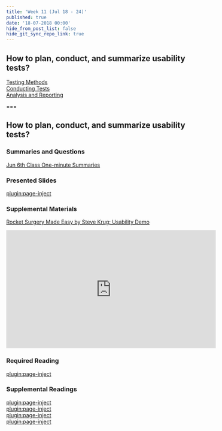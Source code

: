 ```yaml
---
title: 'Week 11 (Jul 18 - 24)'
published: true
date: '18-07-2018 00:00'
hide_from_post_list: false
hide_git_sync_repo_link: true
---
```


## How to plan, conduct, and summarize usability tests?  
[Testing Methods](https://paulhibbitts.net/182/pdfs/cmpt-363-182-usability-testing.pdf#page=5)  
[Conducting Tests](https://paulhibbitts.net/182/pdfs/cmpt-363-182-usability-testing.pdf#page=31)  
[Analysis and Reporting](https://paulhibbitts.net/182/pdfs/cmpt-363-182-usability-testing.pdf#page=101)  

===

## **How to plan, conduct, and summarize usability tests?**

### Summaries and Questions  
[Jun 6th Class One-minute Summaries](https://canvas.sfu.ca/courses/38847/assignments/292815)

### Presented Slides  
[plugin:page-inject](/182/all-slides/week-01)

### Supplemental Materials  
[Rocket Surgery Made Easy by Steve Krug: Usability Demo](https://www.youtube.com/watch?v=QckIzHC99Xc)  
<div class="embed-responsive embed-responsive-4by3"><iframe width="560" height="315" src="https://www.youtube.com/embed/QckIzHC99Xc" frameborder="0" allowfullscreen></iframe></div>

### Required Reading  
[plugin:page-inject](/182/all-readings/week-11)

### Supplemental Readings  
[plugin:page-inject](/182/ux-techniques-guide/how-to-plan-conduct-and-summarize-usability-tests/usability-testing-formal)  
[plugin:page-inject](/182/ux-techniques-guide/how-to-plan-conduct-and-summarize-usability-tests/usability-test-surveys)  
[plugin:page-inject](/182/ux-techniques-guide/how-to-plan-conduct-and-summarize-usability-tests/usability-test-tasks)  
[plugin:page-inject](/182/ux-techniques-guide/how-to-plan-conduct-and-summarize-usability-tests/usability-testing-informal)  
